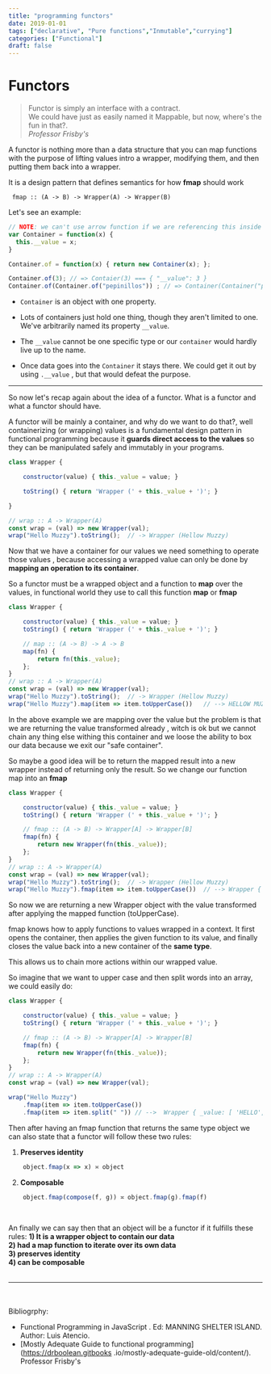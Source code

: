 ```yaml
---
title: "programming functors"
date: 2019-01-01
tags: ["declarative", "Pure functions","Inmutable","currying"]
categories: ["Functional"]
draft: false
---
```


# Functors

<blockquote>
Functor is simply an interface with a contract. 
<br>We could have just as easily named it Mappable, but now, where's the fun in that?.
<br><i>Professor Frisby's</i>
</blockquote>

A functor is nothing more than a data structure that you can map functions with the purpose of
lifting values intro a wrapper, modifying them, and then putting them back into a wrapper.

It is a design pattern that defines semantics for how **fmap** should work

` fmap :: (A -> B) -> Wrapper(A) -> Wrapper(B)`

Let's see an example:

```javascript
// NOTE: we can't use arrow function if we are referencing this inside the function (no "new" for arrow functions)
var Container = function(x) {
  this.__value = x;
}

Container.of = function(x) { return new Container(x); };

Container.of(3); // => Contaier(3) === { "__value": 3 }
Container.of(Container.of("pepinillos")) ; // => Container(Container("pepinillos")) === { "__value": { "__value": "pepinillos" } }

```
* `Container` is an object with one property. 

* Lots of containers just hold one thing, though they aren't limited to one. 
We've arbitrarily named its property `__value`.

* The `__value` cannot be one specific type or our `container` would hardly live up to the name. 

* Once data goes into the `Container` it stays there. We could get it out by using `.__value` , but that would defeat the purpose.

---

So now let's recap again about the idea of a functor. What is a functor and what a functor should have.

A functor will be mainly a container, and why do we want to do that?, well  containerizing (or wrapping) values is a fundamental design pattern in functional programming 
because it **guards direct access to the values** so they can be manipulated safely and immutably in your programs. 
```javascript
class Wrapper {

    constructor(value) { this._value = value; }

    toString() { return 'Wrapper (' + this._value + ')'; }

}

// wrap :: A -> Wrapper(A)
const wrap = (val) => new Wrapper(val);
wrap("Hello Muzzy").toString();  // -> Wrapper (Hellow Muzzy)

```


Now that we have a container for our values we need something to operate those values , because accessing a wrapped value can only be done by **mapping an operation to its container**.

So a functor must be a wrapped object and a function to **map** over the values, in functional world they use to call this function **map** or **fmap**

```javascript
class Wrapper {

    constructor(value) { this._value = value; }
    toString() { return 'Wrapper (' + this._value + ')'; }

    // map :: (A -> B) -> A -> B 
    map(fn) { 
        return fn(this._value); 
    }; 
}
// wrap :: A -> Wrapper(A)
const wrap = (val) => new Wrapper(val);
wrap("Hello Muzzy").toString();  // -> Wrapper (Hellow Muzzy)
wrap("Hello Muzzy").map(item => item.toUpperCase())   // --> HELLOW MUZZY

```

In the above example we are mapping over the value but the problem is that we are returning the value transformed already , witch is ok but we cannot chain any thing else withing this container
and we loose the ability to box our data because we exit our "safe container".

So maybe a good idea will be to return the mapped result into a new wrapper instead of returning only the result. So we change our function map into an **fmap**

```javascript
class Wrapper {

    constructor(value) { this._value = value; }
    toString() { return 'Wrapper (' + this._value + ')'; }

    // fmap :: (A -> B) -> Wrapper[A] -> Wrapper[B] 
    fmap(fn) { 
        return new Wrapper(fn(this._value)); 
    }; 
}
// wrap :: A -> Wrapper(A)
const wrap = (val) => new Wrapper(val);
wrap("Hello Muzzy").toString();  // -> Wrapper (Hellow Muzzy)
wrap("Hello Muzzy").fmap(item => item.toUpperCase())  // --> Wrapper { _value: 'HELLO MUZZY' }
```

So now we are returning a new Wrapper object with the value transformed after applying the mapped function (toUpperCase).

fmap knows how to apply functions to values wrapped in a context. It first opens the container, 
then applies the given function to its value, and finally closes the value back into a new container of the **same type**. 

This allows us to chain more actions within our wrapped value.

So imagine that we want to upper case and then split words into an array, we could easily do:

```javascript
class Wrapper {

    constructor(value) { this._value = value; }
    toString() { return 'Wrapper (' + this._value + ')'; }

    // fmap :: (A -> B) -> Wrapper[A] -> Wrapper[B] 
    fmap(fn) { 
        return new Wrapper(fn(this._value)); 
    }; 
}
// wrap :: A -> Wrapper(A)
const wrap = (val) => new Wrapper(val);

wrap("Hello Muzzy")
    .fmap(item => item.toUpperCase())
    .fmap(item => item.split(" ")) // -->  Wrapper { _value: [ 'HELLO', 'MUZZY' ] } 
``` 

Then after having an fmap function that returns the same type object we can also state that a functor will follow these two rules:

1) **Preserves identity**
```javascript
    object.fmap(x => x) ≍ object
``` 

2) **Composable**
```javascript
    object.fmap(compose(f, g)) ≍ object.fmap(g).fmap(f)
``` 
<br>

An finally we can say then that an object will be a functor if it fulfills these rules:
**1) It is a wrapper object to contain our data**<br>
**2) had a map function to iterate over its own data**<br>
**3) preserves identity**<br>
**4) can be composable**<br><br>

<hr>



<br><br>
Bibliogrphy:<br>

* Functional Programming in JavaScript . Ed: MANNING SHELTER ISLAND. Author: Luis Atencio.<br>
* [Mostly Adequate Guide to functional programming](https://drboolean.gitbooks
.io/mostly-adequate-guide-old/content/). 
Professor Frisby's<br>
